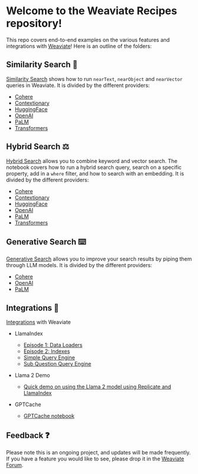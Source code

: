 # Welcome to the Weaviate Recipes repository!

This repo covers end-to-end examples on the various features and integrations with [Weaviate](www.weaviate.io)! Here is an outline of the folders:

## Similarity Search 🔎
[Similarity Search](https://github.com/weaviate/recipes/tree/main/similarity-search) shows how to run `nearText`, `nearObject` and `nearVector` queries in Weaviate. It is divided by the different providers:

* [Cohere](https://github.com/weaviate/recipes/blob/main/similarity-search/text2vec/similarity_search_cohere.ipynb)
* [Contextionary](https://github.com/weaviate/recipes/blob/main/similarity-search/text2vec/similarity_search_contextionary.ipynb)
* [HuggingFace](https://github.com/weaviate/recipes/blob/main/similarity-search/text2vec/similarity_search_huggingface.ipynb)
* [OpenAI](https://github.com/weaviate/recipes/blob/main/similarity-search/text2vec/similarity_search_openai.ipynb)
* [PaLM](https://github.com/weaviate/recipes/blob/main/similarity-search/text2vec/similarity_search_palm.ipynb)
* [Transformers](https://github.com/weaviate/recipes/blob/main/similarity-search/text2vec/similarity_search_transformers.ipynb)

## Hybrid Search ⚖️
[Hybrid Search](https://github.com/weaviate/recipes/tree/main/hybrid-search) allows you to combine keyword and vector search. The notebook covers how to run a hybrid search query, search on a specific property, add in a `where` filter, and how to search with an embedding. It is divided by the different providers:

* [Cohere](https://github.com/weaviate/recipes/blob/main/hybrid-search/hybrid_search_cohere.ipynb)
* [Contextionary](https://github.com/weaviate/recipes/blob/main/hybrid-search/hybrid_search_contextionary.ipynb)
* [HuggingFace](https://github.com/weaviate/recipes/blob/main/hybrid-search/hybrid_search_huggingface.ipynb)
* [OpenAI](https://github.com/weaviate/recipes/blob/main/hybrid-search/hybrid_search_openai.ipynb)
* [PaLM](https://github.com/weaviate/recipes/blob/main/hybrid-search/hybrid_search_palm.ipynb)
* [Transformers](https://github.com/weaviate/recipes/blob/main/hybrid-search/hybrid_search_transformers.ipynb)

## Generative Search ⌨️
[Generative Search](https://github.com/weaviate/recipes/tree/main/generative-search) allows you to improve your search results by piping them through LLM models. It is divided by the different providers:

* [Cohere](https://github.com/weaviate/recipes/blob/main/generative-search/generative_search_cohere.ipynb)
* [OpenAI](https://github.com/weaviate/recipes/blob/main/generative-search/generative_search_openai.ipynb)
* [PaLM](https://github.com/weaviate/recipes/blob/main/generative-search/generative_search_palm.ipynb)

## Integrations 🤝
[Integrations](https://github.com/weaviate/recipes/tree/main/integrations) with Weaviate

* LlamaIndex
  * [Episode 1: Data Loaders](https://github.com/weaviate/recipes/tree/main/integrations/llamaindex/data-loaders-episode1)
  * [Episode 2: Indexes](https://github.com/weaviate/recipes/tree/main/integrations/llamaindex/indexes-episode2)
  * [Simple Query Engine](https://github.com/weaviate/recipes/tree/main/integrations/llamaindex/simple-query-engine)
  * [Sub Question Query Engine](https://github.com/weaviate/recipes/tree/main/integrations/llamaindex/sub-question-query-engine)

* Llama 2 Demo
  * [Quick demo on using the Llama 2 model using Replicate and LlamaIndex](https://github.com/weaviate/recipes/tree/main/integrations/llama2-demo)

* GPTCache
  * [GPTCache notebook](https://github.com/weaviate/recipes/tree/main/integrations/gptcache)


## Feedback ❓
Please note this is an ongoing project, and updates will be made frequently. If you have a feature you would like to see, please drop it in the [Weaviate Forum](https://forum.weaviate.io/c/general/4).
